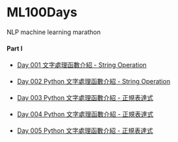 # ML100Days
NLP machine learning marathon
#### Part I
- [Day 001 文字處理函數介紹 - String Operation](https://github.com/gueiyajhang/ML100Days/blob/main/homework/Day1-%20String%20operation%E4%BD%9C%E6%A5%AD.ipynb) 
<br><br>
- [Day 002 Python 文字處理函數介紹 - String Operation](https://github.com/gueiyajhang/ML100Days/blob/main/homework/Day2-%20String%20operation%E4%BD%9C%E6%A5%AD.ipynb) 
<br><br>
- [Day 003 Python 文字處理函數介紹 - 正規表達式](https://github.com/gueiyajhang/ML100Days/blob/main/homework/Day3_Regex_%E4%BD%9C%E6%A5%AD.ipynb) 
<br><br>
- [Day 004 Python 文字處理函數介紹 - 正規表達式](https://github.com/gueiyajhang/ML100Days/blob/main/homework/Day4-%20Python_regular_expression_%E4%BD%9C%E6%A5%AD.ipynb) 
<br><br>
- [Day 005 Python 文字處理函數介紹 - 正規表達式](https://github.com/gueiyajhang/ML100Days/blob/main/homework/Day5-%20%E6%96%B7%E8%A9%9E%E4%BD%9C%E6%A5%AD.ipynb) 